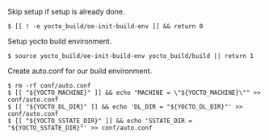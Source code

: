 Skip setup if setup is already done.

```
$ [[ ! -e yocto_build/oe-init-build-env ]] && return 0
```

Setup yocto build environment.

```
$ source yocto_build/oe-init-build-env yocto_build/build || return 1
```

Create auto.conf for our build environment.

```
$ rm -rf conf/auto.conf
$ [[ "${YOCTO_MACHINE}" ]] && echo "MACHINE = \"${YOCTO_MACHINE}\"" >> conf/auto.conf
$ [[ "${YOCTO_DL_DIR}" ]] && echo 'DL_DIR = "${YOCTO_DL_DIR}"' >> conf/auto.conf
$ [[ "${YOCTO_SSTATE_DIR}" ]] && echo 'SSTATE_DIR = "${YOCTO_SSTATE_DIR}"' >> conf/auto.conf
```
